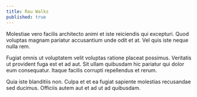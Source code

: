 ```yaml
---
title: Rau Walks
published: true
---
```


Molestiae vero facilis architecto animi et iste reiciendis qui excepturi. Quod voluptas magnam pariatur accusantium unde odit et at. Vel quis iste neque nulla rem.

Fugiat omnis ut voluptatem velit voluptas ratione placeat possimus. Veritatis ut provident fuga est et ad aut. Sit ullam quibusdam hic pariatur qui dolor eum consequatur. Itaque facilis corrupti repellendus et rerum.

Quia iste blanditiis non. Culpa et et ea fugiat sapiente molestias recusandae sed ducimus. Officiis autem aut et ad ut ad quibusdam.